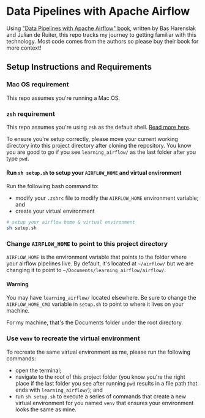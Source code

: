 # Data Pipelines with Apache Airflow

Using ["Data Pipelines with Apache Airflow" book](https://www.manning.com/books/data-pipelines-with-apache-airflow), written by Bas Harenslak and Julian de Ruiter, this repo tracks my journey to getting familiar with this technology. Most code comes from the authors so please buy their book for more context!

## Setup Instructions and Requirements

### Mac OS requirement

This repo assumes you're running a Mac OS.

### `zsh` requirement

This repo assumes you're using `zsh` as the default shell. [Read more here](https://www.theverge.com/2019/6/4/18651872/apple-macos-catalina-zsh-bash-shell-replacement-features).

To ensure you're setup correctly, please move your current working directory into this project directory after cloning the repository. You know you are good to go if you see `learning_airflow/` as the last folder after you type `pwd`.

#### Run `sh setup.sh` to setup your `AIRFLOW_HOME` and virtual environment

Run the following bash command to:

* modify your `.zshrc` file to modify the `AIRFLOW_HOME` environment variable; and
* create your virtual environment 

```bash
# setup your airflow home & virtual environment
sh setup.sh
```

### Change `AIRFLOW_HOME` to point to this project directory

`AIRFLOW_HOME` is the environment variable that points to the folder where your airflow pipelines live. By default, it's located at `~/airflow/` but we are changing it to point to `~/Documents/learning_airflow/airflow/`.

#### Warning

You may have `learning_airflow/` located elsewhere. Be sure to change the `AIRFLOW_HOME_CMD` variable in `setup.sh` to point to where it lives on your machine.

For my machine, that's the Documents folder under the root directory.

### Use `venv` to recreate the virtual environment

To recreate the same virtual environment as me, please run the following commands:

* open the terminal;
* navigate to the root of this project folder (you know you're the right place if the last folder you see after running `pwd` results in a file path that ends with `learning_airflow/`); and
* run `sh setup.sh` to execute a series of commands that create a new virtual environment for you named `venv` that ensures your environment looks the same as mine.
